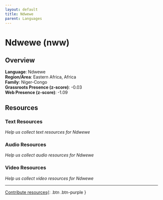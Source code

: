 ```yaml
---
layout: default
title: Ndwewe
parent: Languages
---
```


# Ndwewe (nww)

## Overview

**Language**: Ndwewe  
**Region/Area**: Eastern Africa, Africa  
**Family**: Niger-Congo  
**Grassroots Presence (z-score)**: -0.03  
**Web Presence (z-score)**: -1.09  

## Resources

### Text Resources
*Help us collect text resources for Ndwewe*

### Audio Resources
*Help us collect audio resources for Ndwewe*

### Video Resources
*Help us collect video resources for Ndwewe*

---

[Contribute resources](https://forms.office.com/e/1SfLJx3u1r){: .btn .btn-purple }
